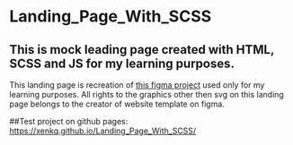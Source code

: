 # Landing_Page_With_SCSS

## This is mock leading page created with HTML, SCSS and JS for my learning purposes.

This landing page is recreation of [this figma project](https://www.figma.com/file/2unF5Pp2mSoRqjdGX2mBlq/Responsive-Landing-Page-Design-%7C-Website-Home-Page-Design-%7C-Agency-Website-UI-Design-(Community)-(Copy)) used only for my learning purposes.
All rights to the graphics other then svg on this landing page belongs to the creator of website template on figma.

##Test project on github pages: https://xenkq.github.io/Landing_Page_With_SCSS/
